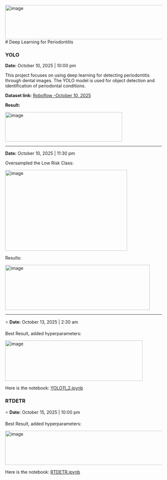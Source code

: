 <img width="561" height="110" alt="image" src="https://github.com/user-attachments/assets/5d1b6303-0e17-4b4a-a23a-7a526d6d7f68" /># Deep Learning for Periodontitis

### YOLO  
**Date:** October 10, 2025 | 10:00 pm 

This project focuses on using deep learning for detecting periodontitis through dental images. The YOLO model is used for object detection and identification of periodontal conditions.

**Dataset link:** [Roboflow -October 10, 2025  ](https://app.roboflow.com/team-17/data-aug-eqsa6/5)

**Result:**

<img width="376" height="95" alt="image" src="https://github.com/user-attachments/assets/5a60111b-8c84-49f4-93d3-3364e560ce91" />

------------------------------------------------------------

**Date:** October 10, 2025 | 11:30 pm

Oversampled the Low Risk Class: 

<img width="392" height="260" alt="image" src="https://github.com/user-attachments/assets/8674b2e3-5093-48a6-a286-cbc8265063ca" />

Results:

<img width="465" height="145" alt="image" src="https://github.com/user-attachments/assets/d2cb047d-d9ec-4626-bc87-a6c4b22f935b" />

------------------------------------------------------------
⭐ **Date:** October 13, 2025 | 2:30 am

Best Result, added hyperparameters: 

<img width="442" height="130" alt="image" src="https://github.com/user-attachments/assets/b88406df-abc5-4f58-9e46-9d73c91a2777" />

Here is the notebook: [YOLO11_2.ipynb](https://github.com/Jhill-Cabos/Deep_learning_periodontitits/blob/main/YOLO11_2.ipynb)

### RTDETR

⭐ **Date:** October 15, 2025 | 10:00 pm 

Best Result, added hyperparameters: 

<img width="561" height="110" alt="image" src="https://github.com/user-attachments/assets/9ecc334b-5ec6-4603-a4ff-abaeb957513e" />

Here is the notebook: [RTDETR.ipynb](https://github.com/Jhill-Cabos/Deep_learning_periodontitits/blob/main/RTDETR.ipynb)

